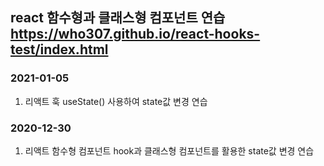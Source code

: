 ## react 함수형과 클래스형 컴포넌트 연습 <br> https://who307.github.io/react-hooks-test/index.html
### 2021-01-05
1. 리액트 훅 useState() 사용하여 state값 변경 연습
### 2020-12-30
1. 리액트 함수형 컴포넌트 hook과 클래스형 컴포넌트를 활용한 state값 변경 연습
